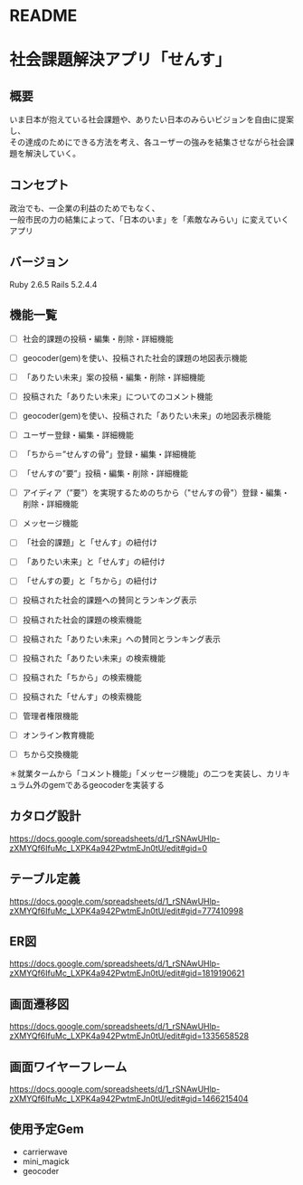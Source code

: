 # README

# 社会課題解決アプリ「せんす」

## 概要
いま日本が抱えている社会課題や、ありたい日本のみらいビジョンを自由に提案し、  
その達成のためにできる方法を考え、各ユーザーの強みを結集させながら社会課題を解決していく。    

## コンセプト
政治でも、一企業の利益のためでもなく、  
一般市民の力の結集によって、「日本のいま」を「素敵なみらい」に変えていくアプリ   

## バージョン
Ruby 2.6.5
Rails 5.2.4.4

## 機能一覧
- [ ] 社会的課題の投稿・編集・削除・詳細機能

- [ ] geocoder(gem)を使い、投稿された社会的課題の地図表示機能  

- [ ] 「ありたい未来」案の投稿・編集・削除・詳細機能  

- [ ] 投稿された「ありたい未来」についてのコメント機能    

- [ ] geocoder(gem)を使い、投稿された「ありたい未来」の地図表示機能   

- [ ] ユーザー登録・編集・詳細機能  

- [ ] 「ちから＝”せんすの骨”」登録・編集・詳細機能   

- [ ] 「せんすの”要”」投稿・編集・削除・詳細機能  

- [ ] アイディア（”要”）を実現するためのちから（"せんすの骨"）登録・編集・削除・詳細機能  

- [ ] メッセージ機能

- [ ] 「社会的課題」と「せんす」の紐付け

- [ ] 「ありたい未来」と「せんす」の紐付け  

- [ ] 「せんすの要」と「ちから」の紐付け   

- [ ] 投稿された社会的課題への賛同とランキング表示  

- [ ] 投稿された社会的課題の検索機能  

- [ ] 投稿された「ありたい未来」への賛同とランキング表示    

- [ ] 投稿された「ありたい未来」の検索機能  

- [ ] 投稿された「ちから」の検索機能

- [ ] 投稿された「せんす」の検索機能

- [ ] 管理者権限機能

- [ ] オンライン教育機能  

- [ ] ちから交換機能

＊就業タームから「コメント機能」「メッセージ機能」の二つを実装し、カリキュラム外のgemであるgeocoderを実装する


## カタログ設計
https://docs.google.com/spreadsheets/d/1_rSNAwUHlp-zXMYQf6IfuMc_LXPK4a942PwtmEJn0tU/edit#gid=0

## テーブル定義
https://docs.google.com/spreadsheets/d/1_rSNAwUHlp-zXMYQf6IfuMc_LXPK4a942PwtmEJn0tU/edit#gid=777410998

## ER図
https://docs.google.com/spreadsheets/d/1_rSNAwUHlp-zXMYQf6IfuMc_LXPK4a942PwtmEJn0tU/edit#gid=1819190621

## 画面遷移図
https://docs.google.com/spreadsheets/d/1_rSNAwUHlp-zXMYQf6IfuMc_LXPK4a942PwtmEJn0tU/edit#gid=1335658528

## 画面ワイヤーフレーム
https://docs.google.com/spreadsheets/d/1_rSNAwUHlp-zXMYQf6IfuMc_LXPK4a942PwtmEJn0tU/edit#gid=1466215404

## 使用予定Gem
* carrierwave
* mini_magick
* geocoder
